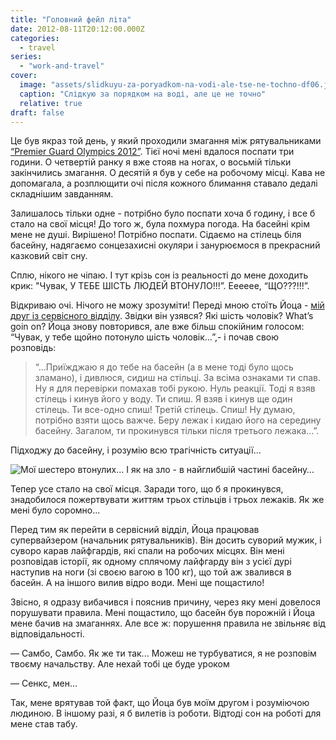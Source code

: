 ```yaml
---
title: "Головний фейл літа"
date: 2012-08-11T20:12:00.000Z
categories:
  - travel
series:
  - "work-and-travel"
cover:
  image: "assets/slidkuyu-za-poryadkom-na-vodi-ale-tse-ne-tochno-df06.jpg"
  caption: "Слідкую за порядком на воді, але це не точно"
  relative: true
draft: false
---
```


Це був якраз той день, у який проходили змагання між рятувальниками [“Premier Guard Olympics 2012”](/posts/zmagannya-ryatuvalnikiv-premierguard-olympics-2012). Тієї ночі мені вдалося поспати три години. О четвертій ранку я вже стояв на ногах, о восьмій тільки закінчились змагання. О десятій я був у себе на робочому місці. Кава не допомагала, а розплющити очі після кожного блимання ставало дедалі складнішим завданням.

Залишалось тільки одне - потрібно було поспати хоча б годину, і все б стало на свої місця! До того ж, була похмура погода. На басейні крім мене не душі. Вирішено! Потрібно поспати. Сідаємо на стілець біля басейну, надягаємо сонцезахисні окуляри і занурюємося в прекрасний казковий світ сну.

Сплю, нікого не чіпаю. І тут крізь сон із реальності до мене доходить крик: "Чувак, У ТЕБЕ ШІСТЬ ЛЮДЕЙ ВТОНУЛО!!!”. Ееееее, “ЩО???!!!”.

Відкриваю очі. Нічого не можу зрозуміти! Переді мною стоїть Йоца - [мій друг із сервісного відділу](/posts/robota-v-servisnomu-viddili). Звідки він узявся? Які шість чоловік? What’s goin on? Йоца знову повторився, але вже більш спокійним голосом: “Чувак, у тебе щойно потонуло шість чоловік…”,- і почав свою розповідь:

> “…Приїжджаю я до тебе на басейн (а в мене тоді було щось зламано), і дивлюся, сидиш на стільці. За всіма ознаками ти спав. Ну я для перевірки помахав тобі рукою. Нуль реакції. Тоді я взяв стілець і кинув його у воду. Ти спиш. Я взяв і кинув ще один стілець. Ти все-одно спиш! Третій стілець. Спиш! Ну думаю, потрібно взяти щось важче. Беру лежак і кидаю його на середину басейну. Загалом, ти прокинувся тільки після третього лежака…”.

Підходжу до басейну, і розумію всю трагічність ситуації...

![Мої шестеро втонулих… І як на зло - в найглибшій частині басейну…](assets/moi-shestero-vtonulih-i-yak-na-zlo-v-naiglibshii-chastini-baseinu-6df0.jpg "Мої шестеро втонулих… І як на зло - в найглибшій частині басейну…")

Тепер усе стало на свої місця. Заради того, що б я прокинувся, знадобилося пожертвувати життям трьох стільців і трьох лежаків. Як же мені було соромно...

Перед тим як перейти в сервісний відділ, Йоца працював супервайзером (начальник рятувальників). Він досить суворий мужик, і суворо карав лайфгардів, які спали на робочих місцях. Він мені розповідав історії, як одному сплячому лайфгарду він з усієї дурі наступив на ноги (зі своєю вагою в 100 кг), що той аж звалився в басейн. А на іншого вилив відро води. Мені ще пощастило!

Звісно, я одразу вибачився і пояснив причину, через яку мені довелося порушувати правила. Мені пощастило, що басейн був порожній і Йоца мене бачив на змаганнях. Але все ж: порушення правила не звільняє від відповідальності.

— Самбо, Самбо. Як же ти так... Можеш не турбуватися, я не розповім твоєму начальству. Але нехай тобі це буде уроком

— Сенкс, мен...

Так, мене врятував той факт, що Йоца був моїм другом і розуміючою людиною. В іншому разі, я б вилетів із роботи. Відтоді сон на роботі для мене став табу.
